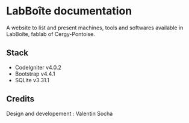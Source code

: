 # LabBoîte documentation

A website to list and present machines, tools and softwares available in LabBoîte, fablab of Cergy-Pontoise.

## Stack

- CodeIgniter v4.0.2
- Bootstrap v4.4.1
- SQLite v3.31.1

## Credits

Design and developement : Valentin Socha
